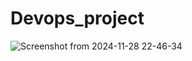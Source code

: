 # Devops_project





![Screenshot from 2024-11-28 22-46-34](https://github.com/user-attachments/assets/f61230ff-2465-4862-94b3-bee5432caebf)
